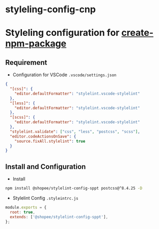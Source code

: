 <h1>styleling-config-cnp<h1>

Styleling configuration for [create-npm-package](../create-npm-package/README.md)

## Requirement

- Configuration for VSCode `.vscode/settings.json`

```json
{
  "[css]": {
    "editor.defaultFormatter": "stylelint.vscode-stylelint"
  },
  "[less]": {
    "editor.defaultFormatter": "stylelint.vscode-stylelint"
  },
  "[scss]": {
    "editor.defaultFormatter": "stylelint.vscode-stylelint"
  },
  "stylelint.validate": ["css", "less", "postcss", "scss"],
  "editor.codeActionsOnSave": {
    "source.fixAll.stylelint": true
  }
}
```

## Install and Configuration

- Install

```bash
npm install @shopee/stylelint-config-sppt postcss@^8.4.25 -D
```

- Stylelint Config
  `.styleintrc.js`

```js
module.exports = {
  root: true,
  extends: ['@shopee/stylelint-config-sppt'],
};
```
